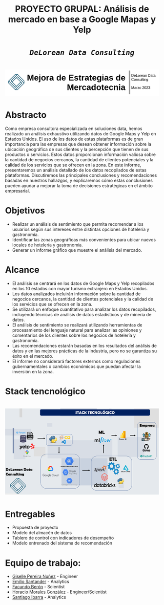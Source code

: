 # <h1 align=center> **PROYECTO GRUPAL: Análisis de mercado en base a Google Mapas y Yelp** </h1>
# <h1 align=center>*`DeLorean Data Consulting`*
# <h1 align=center> ![imagen](imagen.png)
# Abstracto
Como empresa consultora especializada en soluciones data, hemos realizado un análisis exhaustivo utilizando datos de Google Maps y Yelp en Estados Unidos. 
El uso de los datos de estas plataformas es de gran importancia para las empresas que desean obtener información sobre la ubicación geográfica de sus clientes y la percepción que tienen de sus productos o servicios.
Estos datos proporcionan información valiosa sobre la cantidad de negocios cercanos, la cantidad de clientes potenciales y la calidad de los servicios que se ofrecen en la zona.
En este informe, presentaremos un análisis detallado de los datos recopilados de estas plataformas. Discutiremos las principales conclusiones y recomendaciones basadas en nuestros hallazgos, y explicaremos cómo estas conclusiones pueden ayudar a mejorar la toma de decisiones estratégicas en el ámbito empresarial.
#
 # Objetivos
* Realizar un análisis de sentimiento que permita recomendar a los usuarios según sus intereses entre distintas opciones de hotelería y gastronomía.
* Identificar las zonas geográficas más convenientes para ubicar nuevos locales de hotelería y gastronomía.
* Generar un informe gráfico que muestre el análisis del mercado.
#
# Alcance
* El análisis se centrará en los datos de Google Maps y Yelp recopilados en los 10 estados con mayor turismo extranjero en Estados Unidos.
* Los datos analizados incluirán información sobre la cantidad de negocios cercanos, la cantidad de clientes potenciales y la calidad de los servicios que se ofrecen en la zona.
* Se utilizará un enfoque cuantitativo para analizar los datos recopilados, incluyendo técnicas de análisis de datos estadísticos y de minería de datos.
* El análisis de sentimiento se realizará utilizando herramientas de procesamiento del lenguaje natural para analizar las opiniones y comentarios de los clientes sobre los negocios de hotelería y gastronomía.
* Las recomendaciones estarán basadas en los resultados del análisis de datos y en las mejores prácticas de la industria, pero no se garantiza su éxito en el mercado.
* El informe no considerará factores externos como regulaciones gubernamentales o cambios económicos que puedan afectar la inversión en la zona.
#
# Stack tencnológico
# <h1 align=center> ![imagen](imagen2.png)
# Entregables
 * Propuesta de proyecto
 * Modelo del almacén de datos
 * Tablero de control con indicadores de desempeño
 * Modelo entrenado del sistema de recomendación
#
# Equipo de trabajo:
+ [Giselle Pereira Nuñez](https://www.linkedin.com/in/giselle-pereira-nu%C3%B1ez-011330168/) - Engineer
+ [Emilio Santander](https://www.linkedin.com/in/emilio-santander/) - Analytics
+ [Facundo Berón](https://www.linkedin.com/in/facundo-beron/) - Scientist
+ [Horacio Morales González](https://www.linkedin.com/in/hmorales1970/) - Engineer/Scientist
+ [Santiago Ibarra](https://www.linkedin.com/in/santiagoibarra-dataanalytics/) - Analytics



